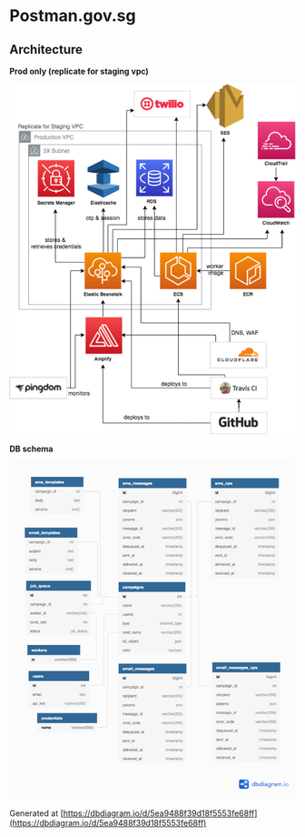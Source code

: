 # Postman.gov.sg
## Architecture

**Prod only (replicate for staging vpc)**

![Diagram](./postman-prod.png)

**DB schema**

![DB Diagram](./5ea9488f39d18f5553fe68ff.png)

Generated at [https://dbdiagram.io/d/5ea9488f39d18f5553fe68ff](https://dbdiagram.io/d/5ea9488f39d18f5553fe68ff)